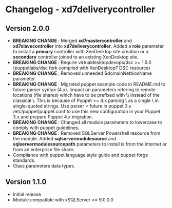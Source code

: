 # Changelog - xd7deliverycontroller #

## Version 2.0.0 ##
- **BREAKING CHANGE** : Merged **xd7mastercontroller** and **xd7slavecontroller** into **xd7deliverycontroller**. Added a **role** parameter to install a **primary** controller with XenDesktop site creation or a **secondary**  controller joined to an existing XenDesktop site.
- **BREAKING CHANGE** : Require virtualdesktopdevops/dsc >= 1.5.0 (puppetlabs/dsc fork compiled with XenDesktop7 DSC resource)
- **BREAKING CHANGE** : Removed unneeded $domainNetbiosName parameter.
- **BREAKING CHANGE** : Migrated puppet example code in README.md to future parser syntax (4.x). Impact on parameters refering to remote locations (file shares) which have to be prefixed with \\\\ instead of the classical \\. This is because of Puppet >= 4.x parsing \\ as a single \ in single-quoted strings. Use parser = future in puppet 3.x /etc/puppet/puppet.conf to use this new configuration in your Puppet 3.x and prepare Puppet 4.x migration.
- **BREAKING CHANGE** : Changed all module parameters to lowercase to comply with puppet guidelines.
- **BREAKING CHANGE** : Removed SQLServer Powershell resource from the module. Added **sqlservermodulesource** and **sqlservermodulesourcepath** parameters to install is from the internet or from an enterprise file share.
- Compliance with puppet language style guide and puppet forge standards.
- Class parameters data types.



## Version 1.1.0 ##
- Initial release
- Module compatible with xSQLServer <= 9.0.0.0
